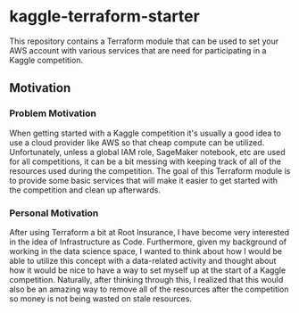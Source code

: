 # kaggle-terraform-starter

This repository contains a Terraform module that can be used to set your AWS account with various
services that are need for participating in a Kaggle competition.

## Motivation

### Problem Motivation

When getting started with a Kaggle competition it's usually a good idea to use a cloud provider
like AWS so that cheap compute can be utilized. Unfortunately, unless a global IAM role, SageMaker
notebook, etc are used for all competitions, it can be a bit messing with keeping track of all of
the resources used during the competition. The goal of this Terraform module is to provide some
basic services that will make it easier to get started with the competition and clean up afterwards.

### Personal Motivation

After using Terraform a bit at Root Insurance, I have become very interested in the idea of Infrastructure
as Code. Furthermore, given my background of working in the data science space, I wanted to think about
how I would be able to utilize this concept with a data-related activity and thought about how it would
be nice to have a way to set myself up at the start of a Kaggle competition. Naturally, after thinking
through this, I realized that this would also be an amazing way to remove all of the resources after
the competition so money is not being wasted on stale resources.
